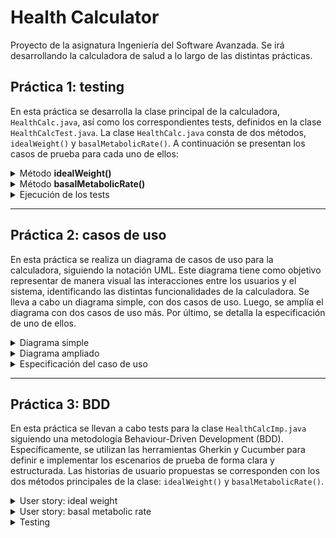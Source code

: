 # Health Calculator
Proyecto de la asignatura Ingeniería del Software Avanzada. Se irá desarrollando la calculadora de salud a lo largo de las distintas prácticas.

## **Práctica 1: testing**

En esta práctica se desarrolla la clase principal de la calculadora, `HealthCalc.java`, así como los correspondientes tests, definidos en la clase `HealthCalcTest.java`. La clase `HealthCalc.java` consta de dos métodos, `idealWeight()` y `basalMetabolicRate()`. A continuación se presentan los casos de prueba para cada uno de ellos:

<details>

<summary> Método <b> idealWeight() </b> </summary>

Se han identificado los siguientes casos de prueba:

- Altura no válida: el método debería lanzar una excepción (de forma arbitraria, se consideran no válidos valores de altura menores a 80 cm y mayores a 210 cm). Este caso de prueba se implementa con cuatro tests diferentes: altura negativa, altura igual a 0, altura positiva pero demasiado pequeña, y altura positiva pero demasiado grande.
- Género no válido: el método debería lanzar una excepción (se considera género no válido cuando el caracter es distinto a `m` o a `w`). Este caso de prueba se implementa con un único test.
- Funcionamiento correcto: el método debería devolver el valor esperado según la fórmula cuando ambos parámetros son correctos (es decir, cuando no es ningún caso de los anteriormente mencionados). Este caso de prueba se implementa con dos tests por separado: uno para `genero` == `m` con valor de altura válido y otro para genero `genero` == `w` con valor de altura válido.

En total se han realizado 7 tests para este método.

</details>

<details>
<summary>  Método <b>basalMetabolicRate()</b> </summary>

Se han identificado los siguientes casos de prueba:

- Altura no válida: el método debería lanzar una excepción (de forma arbitraria, se consideran no válidos valores de altura menores a 80 cm y mayores a 210 cm). Este caso de prueba se implementa con cuatro tests diferentes: altura negativa, altura igual a 0, altura positiva pero demasiado pequeña, y altura positiva pero demasiado grande.
- Género no válido: el método debería lanzar una excepción (se considera género no válido cuando el caracter es distinto a `m` o a `w`). Este caso de prueba se implementa con un único test.
- Peso no válido: el método debería lanzar una excepción (de forma arbitraria, se consideran no válidos valores de altura menores o iguales a 0 kg y mayores a 200 kg). Este caso de prueba se implementa con tres tests diferentes: peso negativo, peso igual a 0, y peso positivo pero demasiado grande.
- Edad no válida: el método debería lanzar una excepción (de forma arbitraria, se consideran no válidos valores de edad menores o iguales a 0 años y mayores a 105 años). Este caso de prueba se implementa con tres tests diferentes: edad negativa, edad igual a 0, y edad positiva pero demasiado grande.
- Funcionamiemto correcto: el método debería devolver el valor esperado según la fórmula cuando ambos parámetros son correctos (es decir, cuando no es ningún caso de los anteriormente mencionados). Este caso de prueba se implementa con dos tests por separado: uno para `genero` == `m` con el resto de los parámetros válidos y otro para genero `genero` == `w` con el resto de los parámetros válidos.

En total se han realizado 13 tests para este método.

</details>

<details>
<summary>  Ejecución de los tests </summary>

Luego de ejecutar los 20 tests mediante JUnit (13 para el primer método y 7 para el segundo), se obtienen los siguientes resultados:

![alt text](/doc/test_results.png)

Se puede ver que todos los tests fueron ejecutados con éxito. Por lo tanto, la clase está correctamente implementada.

</details>


___

## **Práctica 2: casos de uso**

En esta práctica se realiza un diagrama de casos de uso para la calculadora, siguiendo la notación UML. Este diagrama tiene como objetivo representar de manera visual las interacciones entre los usuarios y el sistema, identificando las distintas funcionalidades de la calculadora.
Se lleva a cabo un diagrama simple, con dos casos de uso. Luego, se amplía el diagrama con dos casos de uso más. Por último, se detalla la especificación de uno de ellos.

<details>
<summary>  Diagrama simple </summary>

En este diagrama (HealthCalc_UseCaseDiagram_1.png) se representan los casos de uso que fueron implementados en la Práctica 1: calcular el Ideal Weight y el Basal Metabolic Rate.

![alt text](/doc/HealthCalc_UseCaseDiagram_1.png)

</details>

<details>
<summary>  Diagrama ampliado </summary>

En este diagrama (HealthCalc_UseCaseDiagram_2.png) se añaden dos casos de uso adicionales: calcular el índice de masa corporal (BMI) y configurar el sistema de unidades de la calculadora.

![alt text](/doc/HealthCalc_UseCaseDiagram_2.png)

</details>

<details>
<summary>  Especificación del caso de uso </summary>

Se especifica el caso de uso para configurar el sistema de unidades de la calculadora (UseCase.txt):

```
Nombre: Configuración del sistema de unidades
Actor principal: usuario
Nivel: user goal
Stakeholders: 
- Usuario: es quien ejecuta y se beneficia del caso de uso
- Equipo de desarrollo: es quien debe permitir que el caso de uso pueda llevarse a cabo
Scope: la calculadora de salud (Health Calculator)
Descripción: Caso de uso que permite al usuario seleccionar el sistema de unidades utilizado en la calculadora (internacional o imperial).

Precondiciones:
- El usuario tiene acceso al sistema y lo puede utilizar correctamente.

Garantía mínima:
- Se mantiene vigente el sistema de unidades previamente establecido, sin alterar el funcionamiento de la calculadora.

Garantía de éxito:
- El sistema actualiza correctamente la opción elegida y muestra un mensaje de confirmación indicando que la configuración ha sido actualizada con éxito.

Escenario principal:
	1.	El usuario accede a la configuración del sistema.
	2.	Dentro de las opciones disponibles, selecciona “Sistema de Unidades”.
	3.	El sistema muestra dos opciones:
	•	Sistema Internacional (kg, cm)
	•	Sistema Imperial (lb, in)
	4.	El usuario elige el sistema de unidades que desea utilizar.
	5.	El sistema guarda la selección y actualiza las mediciones y cálculos para reflejar el sistema de unidades elegido.
	6.	Se muestra un mensaje de confirmación indicando que la configuración ha sido actualizada con éxito.

Escenario alternativo:

4a. El usuario no realiza ninguna selección y decide salir de la configuración:
	•	4a.1. El sistema mantiene la configuración previa sin realizar cambios.

Postcondiciones:
- El sistema almacena la configuración seleccionada por el usuario.
- Todas las mediciones y cálculos en el sistema reflejan el sistema de unidades elegido.
```

</details>

___

## **Práctica 3: BDD**

En esta práctica se llevan a cabo tests para la clase `HealthCalcImp.java` siguiendo una metodología Behaviour-Driven Development (BDD).
Específicamente, se utilizan las herramientas Gherkin y Cucumber para definir e implementar los escenarios de prueba de forma clara y estructurada.
Las historias de usuario propuestas se corresponden con los dos métodos principales de la clase: `idealWeight()` y `basalMetabolicRate()`. 

<details>
<summary> User story: ideal weight </summary>

```
As a user
I want to calculate my ideal weight
So that I can have a healthy life
```

</details>

<details>
<summary> User story: basal metabolic rate </summary>

```
As a user
I want to calculate my basal metabolic rate
So that I can know more about my metabolism
```

</details>

<details>
<summary> Testing </summary>

Para llevar a cabo los tests, se genera un fichero `.feature` por cada historia de usuario.
Dentro de ellos, se definen los escenarios de prueba. Por ejemplo:

```
  Scenario Outline: Calculando el ideal weight con altura negativa
    Given tengo una calculadora de salud
    When calculo el ideal weight con altura negativa <altura>
    Then el sistema lanza una Exception

    Examples:
      | altura |
      | -1     |
      | -5     |
      | -120   |
```

En total, se reportan 20 escenarios (que son los mismos que en la Práctica 1), los cuales son desarrollados utilizando Cucumber y ejecutados mediante JUnit.
Todos los tests fueron ejecutados con éxito, y los resultados pueden encontrarse en el fichero `output_tests.txt`. 

</details>